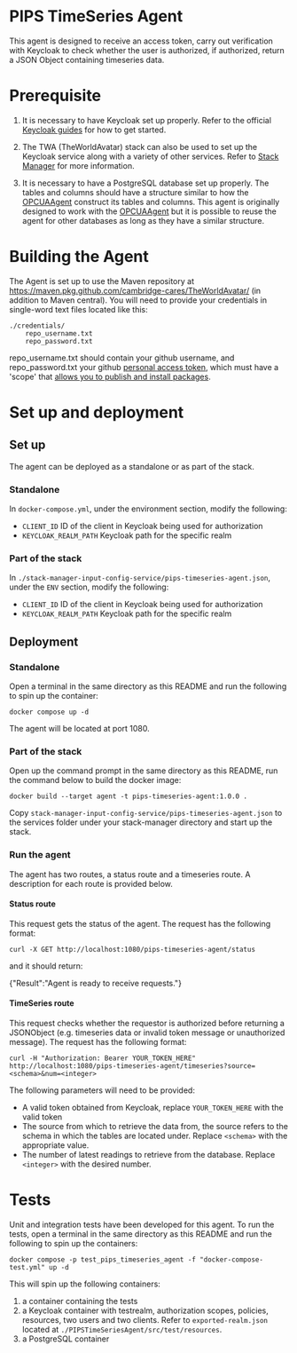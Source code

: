 # PIPS TimeSeries Agent
This agent is designed to receive an access token, carry out verification with Keycloak to check whether the user is authorized, if authorized, return a JSON Object containing timeseries data.

# Prerequisite
1. It is necessary to have Keycloak set up properly. Refer to the official [Keycloak guides](https://www.keycloak.org/guides#getting-started) for how to get started. 

2. The TWA (TheWorldAvatar) stack can also be used to set up the Keycloak service along with a variety of other services. Refer to [Stack Manager](https://github.com/cambridge-cares/TheWorldAvatar/tree/main/Deploy/stacks/dynamic/stack-manager) for more information.

3. It is necessary to have a PostgreSQL database set up properly. The tables and columns should have a structure similar to how the [OPCUAAgent](https://github.com/cambridge-cares/TheWorldAvatar/tree/main/Agents/OPCUAAgent) construct its tables and columns. This agent is originally designed to work with the [OPCUAAgent](https://github.com/cambridge-cares/TheWorldAvatar/tree/main/Agents/OPCUAAgent) but it is possible to reuse the agent for other databases as long as they have a similar structure.

# Building the Agent
The Agent is set up to use the Maven repository at https://maven.pkg.github.com/cambridge-cares/TheWorldAvatar/ (in addition to Maven central). You will need to provide your credentials in single-word text files located like this:
```
./credentials/
    repo_username.txt
    repo_password.txt
```
repo_username.txt should contain your github username, and repo_password.txt your github [personal access token](https://docs.github.com/en/github/authenticating-to-github/creating-a-personal-access-token),
which must have a 'scope' that [allows you to publish and install packages](https://docs.github.com/en/packages/working-with-a-github-packages-registry/working-with-the-apache-maven-registry#authenticating-to-github-packages).

# Set up and deployment
## Set up
The agent can be deployed as a standalone or as part of the stack.

### Standalone
In `docker-compose.yml`, under the environment section, modify the following:
- `CLIENT_ID` ID of the client in Keycloak being used for authorization 
- `KEYCLOAK_REALM_PATH` Keycloak path for the specific realm

### Part of the stack
In `./stack-manager-input-config-service/pips-timeseries-agent.json`, under the `ENV` section, modify the following:
- `CLIENT_ID` ID of the client in Keycloak being used for authorization 
- `KEYCLOAK_REALM_PATH` Keycloak path for the specific realm

## Deployment
### Standalone
Open a terminal in the same directory as this README and run the following to spin up the container:
```
docker compose up -d
```
The agent will be located at port 1080.

### Part of the stack
Open up the command prompt in the same directory as this README, run the command below to build the docker image:
```
docker build --target agent -t pips-timeseries-agent:1.0.0 .
```
Copy `stack-manager-input-config-service/pips-timeseries-agent.json` to the services folder under your stack-manager directory and start up the stack.

### Run the agent
The agent has two routes, a status route and a timeseries route. A description for each route is provided below.

#### Status route
This request gets the status of the agent. The request has the following format:
```
curl -X GET http://localhost:1080/pips-timeseries-agent/status
```
and it should return:

{"Result":"Agent is ready to receive requests."}

#### TimeSeries route
This request checks whether the requestor is authorized before returning a JSONObject (e.g. timeseries data or invalid token message or unauthorized message). The request has the following format:
```
curl -H "Authorization: Bearer YOUR_TOKEN_HERE" http://localhost:1080/pips-timeseries-agent/timeseries?source=<schema>&num=<integer>
```

The following parameters will need to be provided:
- A valid token obtained from Keycloak, replace `YOUR_TOKEN_HERE` with the valid token
- The source from which to retrieve the data from, the source refers to the schema in which the tables are located under. Replace `<schema>` with the appropriate value.
- The number of latest readings to retrieve from the database. Replace `<integer>` with the desired number.

# Tests
Unit and integration tests have been developed for this agent. To run the tests, open a terminal in the same directory as this README and run the following to spin up the containers:
```
docker compose -p test_pips_timeseries_agent -f "docker-compose-test.yml" up -d
```

This will spin up the following containers:
1. a container containing the tests
2. a Keycloak container with testrealm, authorization scopes, policies, resources, two users and two clients. Refer to `exported-realm.json` located at `./PIPSTimeSeriesAgent/src/test/resources`.
3. a PostgreSQL container